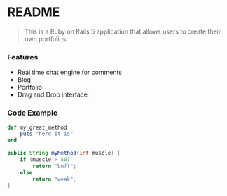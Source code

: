 # README

> This is a Ruby on Rails 5 application that allows users to create their own portfolios.

### Features

- Real time chat engine for comments
- Blog
- Portfolio
- Drag and Drop interface

### Code Example

```ruby
def my_great_method
	puts "here it is"
end
```

```java
public String myMethod(int muscle) {
	if (muscle > 50)
		return "buff";
	else
		return "weak";
}
```
